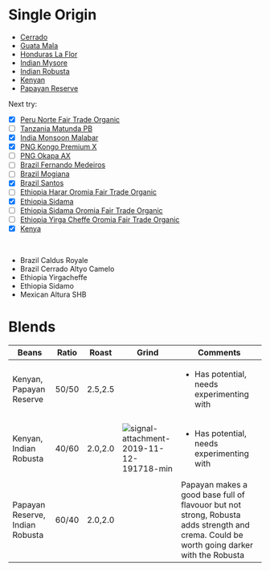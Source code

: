 # Single Origin

* [Cerrado](Cerrado.md)
* [Guata Mala](GuataMala.md)
* [Honduras La Flor](HondurasLaFlor.md)
* [Indian Mysore](IndianMysore.md)
* [Indian Robusta](IndianRobusta.md)
* [Kenyan](Kenyan.md)
* [Papayan Reserve](PapayanReserve.md)

Next try:

* [x] [Peru Norte Fair Trade Organic](https://www.greenbeanhouse.co.nz/product/PeruNorteFTO)
* [ ] [Tanzania Matunda PB](https://www.greenbeanhouse.co.nz/product/2043904)
* [x] [India Monsoon Malabar](https://www.greenbeanhouse.co.nz/product/2048014)
* [x] [PNG Kongo Premium X](https://www.greenbeanhouse.co.nz/product/2078789)
* [ ] [PNG Okapa AX](https://www.greenbeanhouse.co.nz/product/1554800)
* [ ] [Brazil Fernando Medeiros](https://www.greenbeanhouse.co.nz/product/2079678)
* [ ] [Brazil Mogiana](https://www.greenbeanhouse.co.nz/product/2043866)
* [x] [Brazil Santos](https://www.greenbeanhouse.co.nz/product/2043868)
* [ ] [Ethiopia Harar Oromia Fair Trade Organic](https://www.greenbeanhouse.co.nz/product/EthiopiaHararOromiaFTO)
* [x] [Ethiopia Sidama](https://www.greenbeanhouse.co.nz/product/2084244)
* [ ] [Ethiopia Sidama Oromia Fair Trade Organic](https://www.greenbeanhouse.co.nz/product/EthiopiaSidamoOromiaFTO)
* [ ] [Ethiopia Yirga Cheffe Oromia Fair Trade Organic](https://www.greenbeanhouse.co.nz/product/EthiopiaYirgaCheffeOromiaFTO)
* [x] [Kenya](https://www.greenbeanhouse.co.nz/product/KenyaWashedSpecialty)

<br>

* Brazil Caldus Royale
* Brazil Cerrado Altyo Camelo
* Ethiopia Yirgacheffe
* Ethiopia Sidamo
* Mexican Altura SHB



# Blends

| Beans                   | Ratio | Roast   | Grind | Comments |
|-------------------------|-------|---------|-------|----
| Kenyan, Papayan Reserve | 50/50 | 2.5,2.5 | | <ul><li>Has potential, needs experimenting with</li><ul>
| Kenyan, Indian Robusta | 40/60 | 2.0,2.0 | ![signal-attachment-2019-11-12-191718-min](https://user-images.githubusercontent.com/2862029/68647862-c8722580-0583-11ea-993c-09ed10db39e5.jpeg) | <ul><li>Has potential, needs experimenting with</li><ul>
| Papayan Reserve, Indian Robusta | 60/40 | 2.0,2.0 | | Papayan makes a good base full of flavouor but not strong, Robusta adds strength and crema. Could be worth going darker with the Robusta
